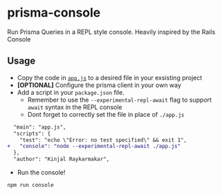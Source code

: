 # prisma-console

Run Prisma Queries in a REPL style console. Heavily inspired by the Rails Console

## Usage

- Copy the code in [`app.js`](./app.js) to a desired file in your exsisting project
- **[OPTIONAL]** Configure the prisma client in your own way
- Add a script in your `package.json` file.
  - Remember to use the `--experimental-repl-await` flag to support `await` syntax in the REPL console
  - Dont forget to correctly set the file in place of `./app.js`

```diff
  "main": "app.js",
  "scripts": {
    "test": "echo \"Error: no test specified\" && exit 1",
+   "console": "node --experimental-repl-await ./app.js"
  },
  "author": "Kinjal Raykarmakar",
```

- Run the console!

```sh
npm run console
```
